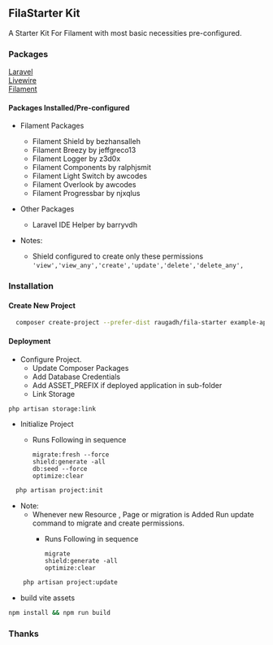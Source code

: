 ## FilaStarter Kit

A Starter Kit For Filament with most basic necessities pre-configured.

### Packages

[Laravel](https://github.com/laravel/laravel)  
[Livewire](https://github.com/livewire/livewire)  
[Filament](https://github.com/filamentphp/filament)

#### Packages Installed/Pre-configured

- Filament Packages
    - Filament Shield by bezhansalleh
    - Filament Breezy by jeffgreco13
    - Filament Logger by z3d0x
    - Filament Components by ralphjsmit
    - Filament Light Switch by awcodes
    - Filament Overlook by awcodes
    - Filament Progressbar by njxqlus

- Other Packages
    - Laravel IDE Helper by barryvdh

- Notes: 
    - Shield configured to create only these permissions
`'view','view_any','create','update','delete','delete_any',`

### Installation

#### Create New Project

```bash
  composer create-project --prefer-dist raugadh/fila-starter example-app
```

#### Deployment

- Configure Project.
    - Update Composer Packages
    - Add Database Credentials
    - Add ASSET_PREFIX if deployed application in sub-folder
    - Link Storage 

```bash
php artisan storage:link
```

- Initialize Project
    - Runs Following in sequence

        ```
        migrate:fresh --force
        shield:generate -all
        db:seed --force
        optimize:clear

        ```

```bash
  php artisan project:init
```

- Note: 
    - Whenever new Resource , Page or migration is Added Run update command to migrate and create permissions. 
        - Runs Following in sequence

            ```
            migrate
            shield:generate -all
            optimize:clear

            ```

```bash
    php artisan project:update
```

- build vite assets

```bash
npm install && npm run build
```

### Thanks

